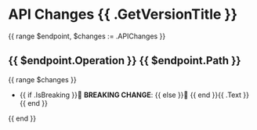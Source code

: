 # API Changes {{ .GetVersionTitle }}

{{ range $endpoint, $changes := .APIChanges }}
## {{ $endpoint.Operation }} {{ $endpoint.Path }}

{{ range $changes }}
- {{ if .IsBreaking }}🚨 **BREAKING CHANGE**: {{ else }}📝 {{ end }}{{ .Text }}
{{ end }}

{{ end }}